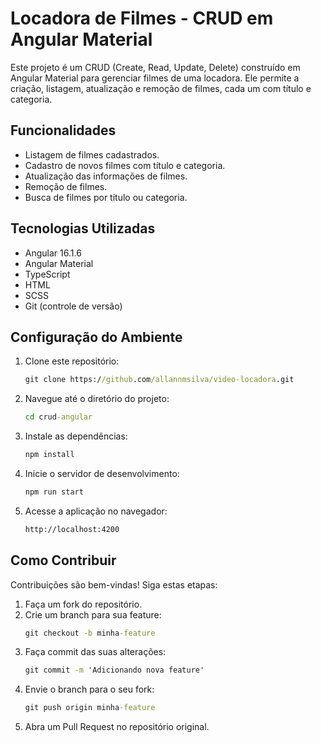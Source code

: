 # Locadora de Filmes - CRUD em Angular Material

Este projeto é um CRUD (Create, Read, Update, Delete) construído em Angular Material para gerenciar filmes de uma locadora. Ele permite a criação, listagem, atualização e remoção de filmes, cada um com título e categoria.

## Funcionalidades

- Listagem de filmes cadastrados.
- Cadastro de novos filmes com título e categoria.
- Atualização das informações de filmes.
- Remoção de filmes.
- Busca de filmes por título ou categoria.

## Tecnologias Utilizadas

- Angular 16.1.6
- Angular Material
- TypeScript
- HTML
- SCSS
- Git (controle de versão)

## Configuração do Ambiente

1. Clone este repositório:
   ```cmd
   git clone https://github.com/allannmsilva/video-locadora.git
   ```
3. Navegue até o diretório do projeto:
   ```cmd
   cd crud-angular
   ```
5. Instale as dependências:
   ```cmd
   npm install
   ```
7. Inicie o servidor de desenvolvimento:
   ```cmd
   npm run start
   ```
9. Acesse a aplicação no navegador:
    ```cmd
   http://localhost:4200
   ```

## Como Contribuir

Contribuições são bem-vindas! Siga estas etapas:

1. Faça um fork do repositório.
2. Crie um branch para sua feature:
   ```cmd
   git checkout -b minha-feature
   ```
4. Faça commit das suas alterações:
   ```cmd
   git commit -m 'Adicionando nova feature'
   ```
6. Envie o branch para o seu fork:
   ```cmd
   git push origin minha-feature
   ```
8. Abra um Pull Request no repositório original.
